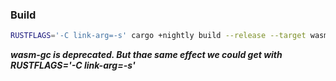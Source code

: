 ### Build

```bash
RUSTFLAGS='-C link-arg=-s' cargo +nightly build --release --target wasm32-unknown-unknown
```

***wasm-gc is deprecated. But thae same effect we could get with RUSTFLAGS='-C link-arg=-s'***
